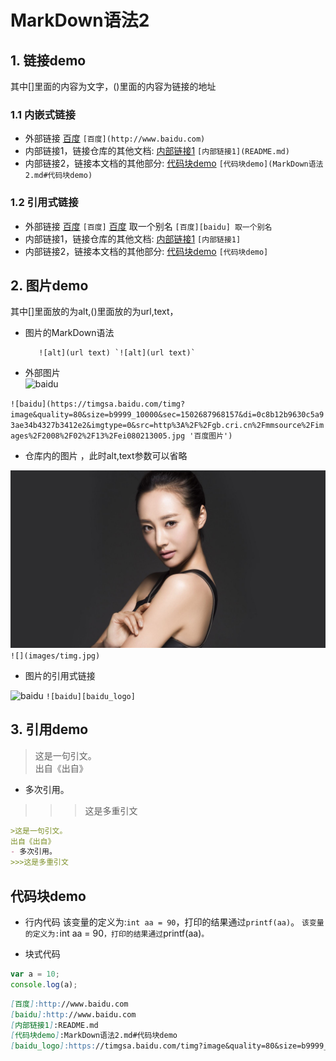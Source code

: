 # MarkDown语法2
## 1. 链接demo
其中[]里面的内容为文字，()里面的内容为链接的地址
### 1.1 内嵌式链接
- 外部链接
[百度](http://www.baidu.com) `[百度](http://www.baidu.com)`
- 内部链接1，链接仓库的其他文档:
[内部链接1](README.md) `[内部链接1](README.md)`
- 内部链接2，链接本文档的其他部分:
[代码块demo](MarkDown语法2.md#代码块demo) `[代码块demo](MarkDown语法2.md#代码块demo)`
### 1.2 引用式链接
- 外部链接
[百度] `[百度]`
[百度][baidu] 取一个别名 `[百度][baidu] 取一个别名`
- 内部链接1，链接仓库的其他文档:
[内部链接1] `[内部链接1]`
- 内部链接2，链接本文档的其他部分:
[代码块demo] `[代码块demo]`

## 2. 图片demo
其中[]里面放的为alt,()里面放的为url,text，  
- 图片的MarkDown语法 
 
         ![alt](url text) `![alt](url text)`
- 外部图片  
![baidu](https://timgsa.baidu.com/timg?image&quality=80&size=b9999_10000&sec=1502687968157&di=0c8b12b9630c5a93ae34b4327b3412e2&imgtype=0&src=http%3A%2F%2Fgb.cri.cn%2Fmmsource%2Fimages%2F2008%2F02%2F13%2Fei080213005.jpg '百度图片')  

`![baidu](https://timgsa.baidu.com/timg?image&quality=80&size=b9999_10000&sec=1502687968157&di=0c8b12b9630c5a93ae34b4327b3412e2&imgtype=0&src=http%3A%2F%2Fgb.cri.cn%2Fmmsource%2Fimages%2F2008%2F02%2F13%2Fei080213005.jpg '百度图片')`
- 仓库内的图片 ，此时alt,text参数可以省略  

![](images/timg.jpg) `![](images/timg.jpg)`

- 图片的引用式链接 

![baidu][baidu_logo] `![baidu][baidu_logo]`


## 3. 引用demo
>这是一句引文。  
出自《出自》
- 多次引用。
>>>这是多重引文

```markdown
>这是一句引文。  
出自《出自》
- 多次引用。
>>>这是多重引文
```

## 代码块demo
- 行内代码
该变量的定义为:`int aa = 90`，打印的结果通过`printf(aa)`。 `该变量的定义为:`int aa = 90`，打印的结果通过`printf(aa)`。`

- 块式代码  
```javascript
var a = 10;
console.log(a);
```

<!--下面为本文档中用到的链接-->
[百度]:http://www.baidu.com
[baidu]:http://www.baidu.com
[内部链接1]:README.md
[代码块demo]:MarkDown语法2.md#代码块demo
[baidu_logo]:https://timgsa.baidu.com/timg?image&quality=80&size=b9999_10000&sec=1502687968157&di=0c8b12b9630c5a93ae34b4327b3412e2&imgtype=0&src=http%3A%2F%2Fgb.cri.cn%2Fmmsource%2Fimages%2F2008%2F02%2F13%2Fei080213005.jpg

```markdown
[百度]:http://www.baidu.com
[baidu]:http://www.baidu.com
[内部链接1]:README.md
[代码块demo]:MarkDown语法2.md#代码块demo
[baidu_logo]:https://timgsa.baidu.com/timg?image&quality=80&size=b9999_10000&sec=1502687968157&di=0c8b12b9630c5a93ae34b4327b3412e2&imgtype=0&src=http%3A%2F%2Fgb.cri.cn%2Fmmsource%2Fimages%2F2008%2F02%2F13%2Fei080213005.jpg
```

